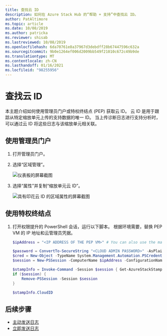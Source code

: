 ```yaml
---
title: 查找云 ID
description: 如何在 Azure Stack Hub 的“帮助 + 支持”中查找云 ID。
author: PatAltimore
ms.topic: article
ms.date: 10/08/2019
ms.author: patricka
ms.reviewer: shisab
ms.lastreviewed: 10/08/2019
ms.openlocfilehash: 6da70761e8a37967d3debdff28b67447596c632a
ms.sourcegitcommit: 9b0e1264ef006d2009bb549f21010c672c49b9de
ms.translationtype: MT
ms.contentlocale: zh-CN
ms.lasthandoff: 01/16/2021
ms.locfileid: "98255956"
---
```

# <a name="find-your-cloud-id"></a>查找云 ID

本主题介绍如何使用管理员门户或特权终结点 (PEP) 获取云 ID。 云 ID 是用于跟踪从特定缩放单元上传的支持数据的唯一 ID。 当上传诊断日志进行支持分析时，可以通过云 ID 将这些日志与该缩放单元相关联。

## <a name="use-the-administrator-portal"></a>使用管理员门户

1. 打开管理员门户。 
1. 选择“区域管理”。

   ![仪表板的屏幕截图](./media/azure-stack-automatic-log-collection/dashboard.png)

1. 选择“属性”并复制“缩放单元云 ID”。

   ![具有印花云 ID 的区域属性的屏幕截图](media/azure-stack-automatic-log-collection/region-properties-blade-with-stamp-cloud-id.png)


## <a name="use-the-privileged-endpoint"></a>使用特权终结点

1. 打开权限提升的 PowerShell 会话，运行以下脚本。 根据环境需要，替换 PEP VM 的 IP 地址和云管理员凭据。 

   ```powershell
   $ipAddress = "<IP ADDRESS OF THE PEP VM>" # You can also use the machine name instead of IP here.

   $password = ConvertTo-SecureString "<CLOUD ADMIN PASSWORD>" -AsPlainText -Force
   $cred = New-Object -TypeName System.Management.Automation.PSCredential ("<DOMAIN NAME>\CloudAdmin", $password)
   $session = New-PSSession -ComputerName $ipAddress -ConfigurationName PrivilegedEndpoint -Credential $cred

   $stampInfo = Invoke-Command -Session $session { Get-AzureStackStampInformation }
   if ($session) {
       Remove-PSSession -Session $session
   }

   $stampInfo.CloudID
   ```

## <a name="next-steps"></a>后续步骤

* [主动发送日志](./diagnostic-log-collection.md#send-logs-proactively)
* [立即发送日志](./diagnostic-log-collection.md#send-logs-now)